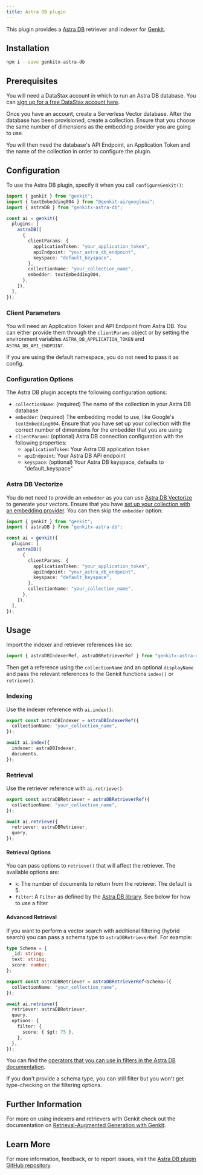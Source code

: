 ```yaml
---
title: Astra DB plugin
---
```


This plugin provides a [Astra DB](https://docs.datastax.com/en/astra-db-serverless/index.html) retriever and indexer for [Genkit](https://firebase.google.com/docs/genkit).

## Installation

```bash
npm i --save genkitx-astra-db
```

## Prerequisites

You will need a DataStax account in which to run an Astra DB database. You can [sign up for a free DataStax account here](https://astra.datastax.com/signup).

Once you have an account, create a Serverless Vector database. After the database has been provisioned, create a collection. Ensure that you choose the same number of dimensions as the embedding provider you are going to use.

You will then need the database's API Endpoint, an Application Token and the name of the collection in order to configure the plugin.

## Configuration

To use the Astra DB plugin, specify it when you call `configureGenkit()`:

```typescript
import { genkit } from "genkit";
import { textEmbedding004 } from "@genkit-ai/googleai";
import { astraDB } from "genkitx-astra-db";

const ai = genkit({
  plugins: [
    astraDB([
      {
        clientParams: {
          applicationToken: "your_application_token",
          apiEndpoint: "your_astra_db_endpoint",
          keyspace: "default_keyspace",
        },
        collectionName: "your_collection_name",
        embedder: textEmbedding004,
      },
    ]),
  ],
});
```

### Client Parameters

You will need an Application Token and API Endpoint from Astra DB. You can either provide them through the `clientParams` object or by setting the environment variables `ASTRA_DB_APPLICATION_TOKEN` and `ASTRA_DB_API_ENDPOINT`.

If you are using the default namespace, you do not need to pass it as config.

### Configuration Options

The Astra DB plugin accepts the following configuration options:

- `collectionName`: (required) The name of the collection in your Astra DB database
- `embedder`: (required) The embedding model to use, like Google's `textEmbedding004`. Ensure that you have set up your collection with the correct number of dimensions for the embedder that you are using
- `clientParams`: (optional) Astra DB connection configuration with the following properties:
  - `applicationToken`: Your Astra DB application token
  - `apiEndpoint`: Your Astra DB API endpoint
  - `keyspace`: (optional) Your Astra DB keyspace, defaults to "default_keyspace"

### Astra DB Vectorize

You do not need to provide an `embedder` as you can use [Astra DB Vectorize](https://docs.datastax.com/en/astra-db-serverless/databases/embedding-generation.html) to generate your vectors. Ensure that you have [set up your collection with an embedding provider](https://docs.datastax.com/en/astra-db-serverless/databases/embedding-generation.html#external-embedding-provider-integrations). You can then skip the `embedder` option:

```typescript
import { genkit } from "genkit";
import { astraDB } from "genkitx-astra-db";

const ai = genkit({
  plugins: [
    astraDB([
      {
        clientParams: {
          applicationToken: "your_application_token",
          apiEndpoint: "your_astra_db_endpoint",
          keyspace: "default_keyspace",
        },
        collectionName: "your_collection_name",
      },
    ]),
  ],
});
```

## Usage

Import the indexer and retriever references like so:

```typescript
import { astraDBIndexerRef, astraDBRetrieverRef } from "genkitx-astra-db";
```

Then get a reference using the `collectionName` and an optional `displayName` and pass the relevant references to the Genkit functions `index()` or `retrieve()`.

### Indexing

Use the indexer reference with `ai.index()`:

```typescript
export const astraDBIndexer = astraDBIndexerRef({
  collectionName: "your_collection_name",
});

await ai.index({
  indexer: astraDBIndexer,
  documents,
});
```

### Retrieval

Use the retriever reference with `ai.retrieve()`:

```typescript
export const astraDBRetriever = astraDBRetrieverRef({
  collectionName: "your_collection_name",
});

await ai.retrieve({
  retriever: astraDBRetriever,
  query,
});
```

#### Retrieval Options

You can pass options to `retrieve()` that will affect the retriever. The available options are:

- `k`: The number of documents to return from the retriever. The default is 5.
- `filter`: A `Filter` as defined by the [Astra DB library](https://docs.datastax.com/en/astra-api-docs/_attachments/typescript-client/types/Filter.html). See below for how to use a filter

#### Advanced Retrieval

If you want to perform a vector search with additional filtering (hybrid search) you can pass a schema type to `astraDBRetrieverRef`. For example:

```typescript
type Schema = {
  _id: string;
  text: string;
  score: number;
};

export const astraDBRetriever = astraDBRetrieverRef<Schema>({
  collectionName: "your_collection_name",
});

await ai.retrieve({
  retriever: astraDBRetriever,
  query,
  options: {
    filter: {
      score: { $gt: 75 },
    },
  },
});
```

You can find the [operators that you can use in filters in the Astra DB documentation](https://docs.datastax.com/en/astra-db-serverless/api-reference/overview.html#operators).

If you don't provide a schema type, you can still filter but you won't get type-checking on the filtering options.

## Further Information

For more on using indexers and retrievers with Genkit check out the documentation on [Retrieval-Augmented Generation with Genkit](/docs/rag).

## Learn More

For more information, feedback, or to report issues, visit the [Astra DB plugin GitHub repository](https://github.com/datastax/genkitx-astra-db/tree/main).
